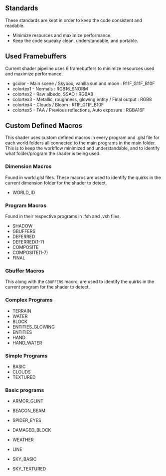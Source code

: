 ## Standards
   These standards are kept in order to keep the code consistent and readable.
* Minimize resources and maximize performance.
* Keep the code squeaky clean, understandable, and portable.

## Used Framebuffers
   Current shader pipeline uses 6 framebuffers to minimize resources used and maximize performance.
* gcolor - Main scene / Skybox, vanilla sun and moon : R11F_G11F_B10F
* colortex1 - Normals : RGB16_SNORM
* colortex2 - Raw albedo, SSAO : RGBA8
* colortex3 - Metallic, roughness, glowing entity / Final output : RGB8
* colortex4 - Clouds / Bloom : R11F_G11F_B10F
* colortex5 - TAA / Previous reflections, Auto exposure : RGBA16F

## Custom Defined Macros
   This shader uses custom defined macros in every program and .glsl file for each world folders all connected to the main programs in the main folder. This is to keep the workflow minimized and understandable, and to identify what folder/program the shader is being used.

### Dimension Macros
   Found in world.glsl files. These macros are used to identify the quirks in the current dimension folder for the shader to detect.
* WORLD_ID

### Program Macros
   Found in their respective programs in .fsh and .vsh files.
* SHADOW
* GBUFFERS
* DEFERRED
* DEFERRED(1-7)
* COMPOSITE
* COMPOSITE(1-7)
* FINAL

### Gbuffer Macros
   This along with the `GBUFFERS` macro, are used to identify the quirks in the current program for the shader to detect.

### Complex Programs
* TERRAIN
* WATER
* BLOCK
* ENTITIES_GLOWING
* ENTITIES
* HAND
* HAND_WATER

### Simple Programs
* BASIC
* CLOUDS
* TEXTURED

### Basic programs
* ARMOR_GLINT
* BEACON_BEAM
* SPIDER_EYES
* DAMAGED_BLOCK
* WEATHER

* LINE
* SKY_BASIC
* SKY_TEXTURED
